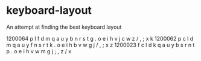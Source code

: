 # keyboard-layout
An attempt at finding the best keyboard layout


1200064
p l f d m q a u y b
n r s t g . o e i h
v j c w z / , ; x k
1200062
p c l d m q a u y f
n s r t k . o e i h
b v w g j / , ; x z
1200023
f c l d k q a u y b
s r n t p . o e i h
v w m g j ; , z / x